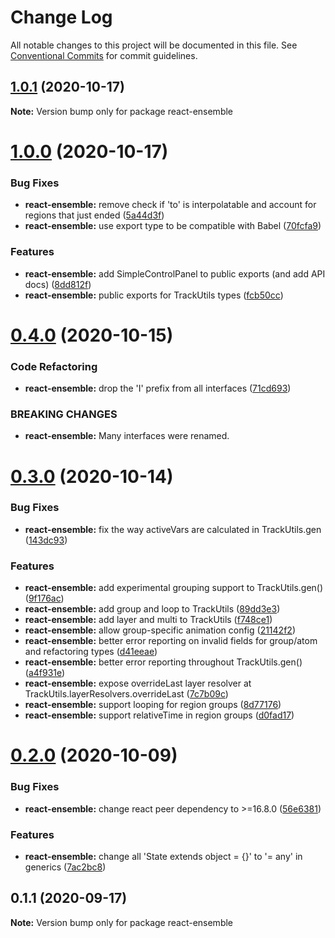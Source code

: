 # Change Log

All notable changes to this project will be documented in this file.
See [Conventional Commits](https://conventionalcommits.org) for commit guidelines.

## [1.0.1](https://github.com/jcowman2/react-ensemble/compare/react-ensemble@1.0.0...react-ensemble@1.0.1) (2020-10-17)

**Note:** Version bump only for package react-ensemble





# [1.0.0](https://github.com/jcowman2/react-ensemble/compare/react-ensemble@0.4.0...react-ensemble@1.0.0) (2020-10-17)


### Bug Fixes

* **react-ensemble:** remove check if 'to' is interpolatable and account for regions that just ended ([5a44d3f](https://github.com/jcowman2/react-ensemble/commit/5a44d3f9071a7adb0cc9a51999c397424b1d6079))
* **react-ensemble:** use export type to be compatible with Babel ([70fcfa9](https://github.com/jcowman2/react-ensemble/commit/70fcfa92fd17c0c0a2159c94132403140338ed24))


### Features

* **react-ensemble:** add SimpleControlPanel to public exports (and add API docs) ([8dd812f](https://github.com/jcowman2/react-ensemble/commit/8dd812f1b0d92c389c0409758d025c7321ad9c99))
* **react-ensemble:** public exports for TrackUtils types ([fcb50cc](https://github.com/jcowman2/react-ensemble/commit/fcb50cc8022c704363b72dbd4751ee1613585d29))





# [0.4.0](https://github.com/jcowman2/react-ensemble/compare/react-ensemble@0.3.0...react-ensemble@0.4.0) (2020-10-15)


### Code Refactoring

* **react-ensemble:** drop the 'I' prefix from all interfaces ([71cd693](https://github.com/jcowman2/react-ensemble/commit/71cd69312234de1ce9311cf58dc0b519a499324d))


### BREAKING CHANGES

* **react-ensemble:** Many interfaces were renamed.





# [0.3.0](https://github.com/jcowman2/react-ensemble/compare/react-ensemble@0.2.0...react-ensemble@0.3.0) (2020-10-14)


### Bug Fixes

* **react-ensemble:** fix the way activeVars are calculated in TrackUtils.gen ([143dc93](https://github.com/jcowman2/react-ensemble/commit/143dc930b0aae573e267e885a5e640f571f2d2c3))


### Features

* **react-ensemble:** add experimental grouping support to TrackUtils.gen() ([9f176ac](https://github.com/jcowman2/react-ensemble/commit/9f176acc8bc6e6b5fbd478657e3c97edf9da46f4))
* **react-ensemble:** add group and loop to TrackUtils ([89dd3e3](https://github.com/jcowman2/react-ensemble/commit/89dd3e3d191225f4e00d6e7e31a925e46ff08ba3))
* **react-ensemble:** add layer and multi to TrackUtils ([f748ce1](https://github.com/jcowman2/react-ensemble/commit/f748ce1123105c88123af192a211858514618b5c))
* **react-ensemble:** allow group-specific animation config ([21142f2](https://github.com/jcowman2/react-ensemble/commit/21142f227a7a5bad7a4218f1a3349c3001e505c8))
* **react-ensemble:** better error reporting on invalid fields for group/atom and refactoring types ([d41eeae](https://github.com/jcowman2/react-ensemble/commit/d41eeae1e951d136c702606d18840ec114bfa589))
* **react-ensemble:** better error reporting throughout TrackUtils.gen() ([a4f931e](https://github.com/jcowman2/react-ensemble/commit/a4f931e9f3451284d7631fd73885081305695472))
* **react-ensemble:** expose overrideLast layer resolver at TrackUtils.layerResolvers.overrideLast ([7c7b09c](https://github.com/jcowman2/react-ensemble/commit/7c7b09c9c09df046e05c43e36062c5e05b42f023))
* **react-ensemble:** support looping for region groups ([8d77176](https://github.com/jcowman2/react-ensemble/commit/8d771760f5a02661cf55d6b3b87d18a157bbeef3))
* **react-ensemble:** support relativeTime in region groups ([d0fad17](https://github.com/jcowman2/react-ensemble/commit/d0fad17b26442115f03c3f8c7ea4e5c0516902a8))





# [0.2.0](https://github.com/jcowman2/react-ensemble/compare/react-ensemble@0.1.1...react-ensemble@0.2.0) (2020-10-09)


### Bug Fixes

* **react-ensemble:** change react peer dependency to >=16.8.0 ([56e6381](https://github.com/jcowman2/react-ensemble/commit/56e6381bf284be3ba97ccea7c7d58bfab3170c23))


### Features

* **react-ensemble:** change all 'State extends object = {}' to '= any' in generics ([7ac2bc8](https://github.com/jcowman2/react-ensemble/commit/7ac2bc8aec4c054b9cdce14c22277e7d82681cfb))





## 0.1.1 (2020-09-17)

**Note:** Version bump only for package react-ensemble
